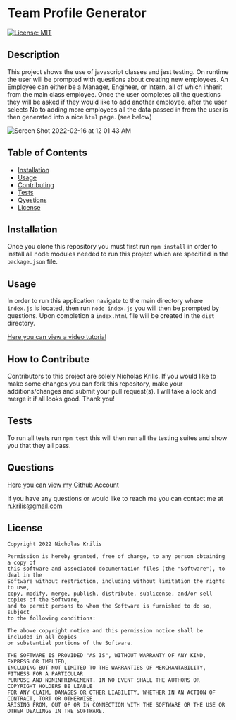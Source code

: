 
  # Team Profile Generator

  [![License: MIT](https://img.shields.io/badge/License-MIT-yellow.svg)](https://opensource.org/licenses/MIT)

  ## Description
  
  This project shows the use of javascript classes and jest testing. On runtime the user will be prompted with questions about creating new employees. An Employee can either be a Manager, Engineer, or Intern, all of which inherit from the main class employee. Once the user completes all the questions they will be asked if they would like to add another employee, after the user selects No to adding more employees all the data passed in from the user is then generated into a nice `html` page. (see below)
  
  ![Screen Shot 2022-02-16 at 12 01 43 AM](https://user-images.githubusercontent.com/22037181/154199495-be0d47f3-0649-44d2-90f6-c228a74601e9.png)

  
  ## Table of Contents
  
  - [Installation](#installation)
  - [Usage](#usage)
  - [Contributing](#how-to-contribute)
  - [Tests](#tests)
  - [Qyestions](#questions)
  - [License](#license)
  
  ## Installation
  Once you clone this repository you must first run `npm install` in order to install all node modules needed to run this project which are specified in the `package.json` file.
  ## Usage
  In order to run this application navigate to the main directory where `index.js` is located, then run `node index.js` you will then be prompted by questions. Upon completion a `index.html` file will be created in the `dist` directory. 
  
   [Here you can view a video tutorial](https://drive.google.com/file/d/1DZjeSYFZ0VSL4nnnTMKFV1W0zF_S8F59/view?usp=sharing)
  
  ## How to Contribute
  Contributors to this project are solely Nicholas Krilis. If you would like to make some changes you can fork this repository, make your additions/changes and submit your pull request(s). I will take a look and merge it if all looks good. Thank you!
  ## Tests
  To run all tests run `npm test` this will then run all the testing suites and show you that they all pass.
  ## Questions
  [Here you can view my Github Account](https://github.com/nkrilis)

  If you have any questions or would like to reach me you can contact me at [n.krilis@gmail.com](mailto:n.krilis@gmail.com?subject=[GitHub]%20Source%20Han%20Sans)

  ## License

    Copyright 2022 Nicholas Krilis

    Permission is hereby granted, free of charge, to any person obtaining a copy of 
    this software and associated documentation files (the "Software"), to deal in the 
    Software without restriction, including without limitation the rights to use, 
    copy, modify, merge, publish, distribute, sublicense, and/or sell copies of the Software, 
    and to permit persons to whom the Software is furnished to do so, subject 
    to the following conditions:

    The above copyright notice and this permission notice shall be included in all copies 
    or substantial portions of the Software.

    THE SOFTWARE IS PROVIDED "AS IS", WITHOUT WARRANTY OF ANY KIND, EXPRESS OR IMPLIED, 
    INCLUDING BUT NOT LIMITED TO THE WARRANTIES OF MERCHANTABILITY, FITNESS FOR A PARTICULAR 
    PURPOSE AND NONINFRINGEMENT. IN NO EVENT SHALL THE AUTHORS OR COPYRIGHT HOLDERS BE LIABLE 
    FOR ANY CLAIM, DAMAGES OR OTHER LIABILITY, WHETHER IN AN ACTION OF CONTRACT, TORT OR OTHERWISE, 
    ARISING FROM, OUT OF OR IN CONNECTION WITH THE SOFTWARE OR THE USE OR OTHER DEALINGS IN THE SOFTWARE.

